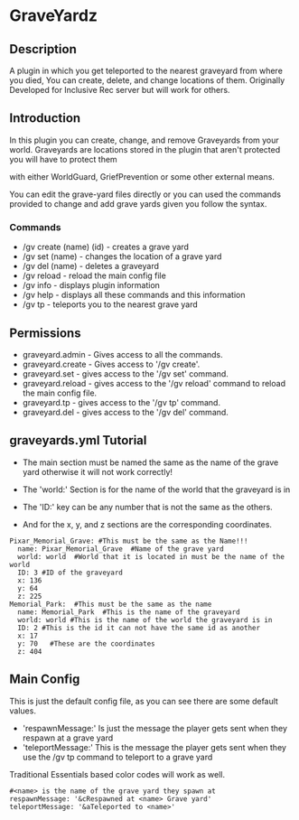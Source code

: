 # GraveYardz

## Description

A plugin in which you get teleported to the nearest graveyard from where you died, You can create, delete, and change locations of them. Originally Developed for Inclusive Rec server but will work for others.

## Introduction 

In this plugin you can create, change, and remove Graveyards from your world. Graveyards are locations stored in the plugin that aren't protected you will have to protect them

with either WorldGuard, GriefPrevention or some other external means. 

You can edit the grave-yard files directly or you can used the commands provided to change and add grave yards given you follow the syntax. 

### Commands

  - /gv create (name) (id) - creates a grave yard
  - /gv set (name) - changes the location of a grave yard
  - /gv del (name) - deletes a graveyard
  - /gv reload - reload the main config file
  - /gv info - displays plugin information
  - /gv help - displays all these commands and this information
  - /gv tp - teleports you to the nearest grave yard

## Permissions 

  - graveyard.admin - Gives access to all the commands.
  - graveyard.create - Gives access to '/gv create'.
  - graveyard.set - gives access to the '/gv set' command.
  - graveyard.reload - gives access to the '/gv reload' command to reload the main config file. 
  - graveyard.tp - gives access to the '/gv tp' command. 
  - graveyard.del - gives access to the '/gv del' command. 

## graveyards.yml Tutorial

- The main section must be named the same as the name of the grave yard otherwise it will not work correctly!

- The 'world:' Section is for the name of the world that the graveyard is in

- The 'ID:' key can be any number that is not the same as the others. 

- And for the x, y, and z sections are the corresponding coordinates. 

```
Pixar_Memorial_Grave: #This must be the same as the Name!!!
  name: Pixar_Memorial_Grave  #Name of the grave yard
  world: world  #World that it is located in must be the name of the world
  ID: 3 #ID of the graveyard
  x: 136
  y: 64
  z: 225
Memorial_Park:  #This must be the same as the name
  name: Memorial_Park  #This is the name of the graveyard 
  world: world #This is the name of the world the graveyard is in
  ID: 2 #This is the id it can not have the same id as another
  x: 17
  y: 70   #These are the coordinates
  z: 404
```

## Main Config

This is just the default config file, as you can see there are some default values.

- 'respawnMessage:' Is just the message the player gets sent when they respawn at a grave yard
- 'teleportMessage:' This is the message the player gets sent when they use the /gv tp command to teleport to a grave yard 
  
Traditional Essentials based color codes will work as well. 

```
#<name> is the name of the grave yard they spawn at
respawnMessage: '&cRespawned at <name> Grave yard'
teleportMessage: '&aTeleported to <name>'
```
